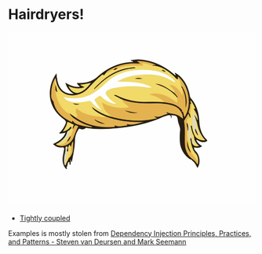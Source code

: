 # Hairdryers!

![Hairdryers and tightly coupled code](img/hair.png)

* [Tightly coupled](coupled.md)

Examples is mostly stolen from [Dependency Injection Principles, Practices, and Patterns - Steven van Deursen and Mark Seemann](https://www.manning.com/books/dependency-injection-principles-practices-patterns)
